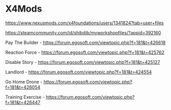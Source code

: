 # X4Mods
https://www.nexusmods.com/x4foundations/users/1341824?tab=user+files

https://steamcommunity.com/id/shibdib/myworkshopfiles/?appid=392160

Pay The Builder - https://forum.egosoft.com/viewtopic.php?f=181&t=426618

Reaction Force - https://forum.egosoft.com/viewtopic.php?f=181&t=425762

Disable Story - https://forum.egosoft.com/viewtopic.php?f=181&t=425127

Landlord - https://forum.egosoft.com/viewtopic.php?f=181&t=424554

Go Home Drone - https://forum.egosoft.com/viewtopic.php?f=181&t=426054

Training Exercise - https://forum.egosoft.com/viewtopic.php?f=181&t=426447
